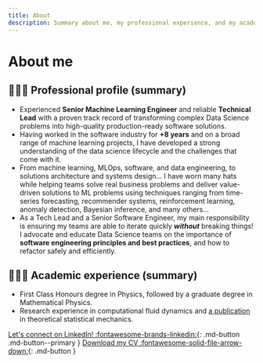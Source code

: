 ```yaml
---
title: About
description: Summary about me, my professional experience, and my academic experience.
---
```


# About me

## 👨🏽‍💻 Professional profile (summary)
- Experienced **Senior Machine Learning Engineer** and reliable **Technical Lead** with a proven track record of transforming complex Data Science problems into high-quality production-ready software solutions.
- Having worked in the software industry for **+8 years** and on a broad range of machine learning projects, I have developed a strong understanding of the data science lifecycle and the challenges that come with it.
- From machine learning, MLOps, software, and data engineering, to solutions architecture and systems design… I have worn many hats while helping teams solve real business problems and deliver value-driven solutions to ML problems using techniques ranging from time-series forecasting, recommender systems, reinforcement learning, anomaly detection, Bayesian inference, and many others…
- As a Tech Lead and a Senior Software Engineer, my main responsibility is ensuring my teams are able to iterate quickly _**without**_ breaking things! I advocate and educate Data Science teams on the importance of **software engineering principles and best practices**, and how to refactor safely and efficiently.

## 👨🏽‍🎓 Academic experience (summary)
- First Class Honours degree in Physics, followed by a graduate degree in Mathematical Physics.
- Research experience in computational fluid dynamics and [a publication](https://aip.scitation.org/doi/10.1063/1.5006035) in theoretical statistical mechanics.

[Let's connect on LinkedIn! :fontawesome-brands-linkedin:](https://www.linkedin.com/in/tpvasconcelos/){: .md-button .md-button--primary }
[Download my CV :fontawesome-solid-file-arrow-down:](../assets/files/CV_TPVasconcelos.pdf){: .md-button }